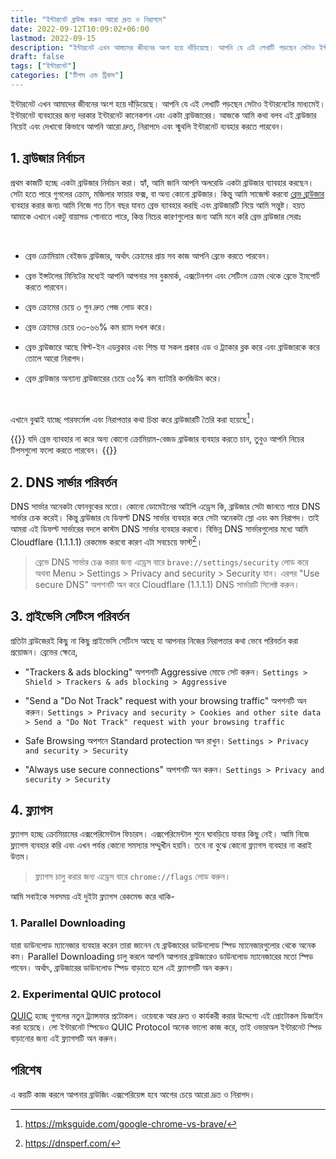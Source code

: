 ```yaml
---
title: "ইন্টারনেট ব্রাউজ করুন আরো দ্রুত ও নিরাপদে"
date: 2022-09-12T10:09:02+06:00
lastmod: 2022-09-15
description: "ইন্টারনেট এখন আমাদের জীবনের অংশ হয়ে দাঁড়িয়েছে। আপনি যে এই লেখাটি পড়ছেন সেটাও ইন্টারনেটের মাধ্যমেই। ইন্টারনেট ব্যবহারের জন্য দরকার ইন্টারনেট কানেকশন এবং একটা ব্রাউজারের। আজকে আমি কথা বলব এই ব্রাউজার নিয়েই এবং দেখাবো কিভাবে আপনি আরো দ্রুত, নিরাপদে এবং স্মুথলি ইন্টারনেট ব্যবহার করতে পারবেন।"
draft: false
tags: ["ইন্টারনেট"]
categories: ["টিপস এন্ড ট্রিকস"]
---
```


ইন্টারনেট এখন আমাদের জীবনের অংশ হয়ে দাঁড়িয়েছে। আপনি যে এই লেখাটি পড়ছেন সেটাও ইন্টারনেটের মাধ্যমেই। ইন্টারনেট ব্যবহারের জন্য দরকার ইন্টারনেট কানেকশন এবং একটা ব্রাউজারের। আজকে আমি কথা বলব এই ব্রাউজার নিয়েই এবং দেখাবো কিভাবে আপনি আরো দ্রুত, নিরাপদে এবং স্মুথলি ইন্টারনেট ব্যবহার করতে পারবেন।

## 1. ব্রাউজার নির্বাচন

প্রথম কাজটি হচ্ছে একটা ব্রাউজার নির্বাচন করা। হ্যাঁ, আমি জানি আপনি অলরেডি একটা ব্রাউজার ব্যাবহার করছেন। সেটা হতে পারে গুগলের ক্রোম, মজিলার ফায়ার ফক্স, বা অন্য কোনো ব্রাউজার। কিন্তু আমি সাজেস্ট করবো [ব্রেভ ব্রাউজার](https://brave.com/) ব্যবহার করার জন্য৷ আমি নিজে গত তিন বছর যাবত ব্রেভ ব্যাবহার করছি এবং ব্রাউজারটি নিয়ে আমি সন্তুষ্ট। হয়ত আমাকে এখানে একটু বায়াসড শোনাতে পারে, কিন্ত নিচের কারণগুলোর জন্য আমি মনে করি ব্রেভ ব্রাউজার সেরাঃ

<br>

- ব্রেভ ক্রোমিয়াম বেইজড ব্রাউজার, অর্থাৎ ক্রোমের প্রায় সব কাজ আপনি ব্রেভে করতে পারবেন।

- ব্রেভ ইন্সটলের মিনিটের মধ্যেই আপনি আপনার সব বুকমার্ক, এক্সটেনশন এবং সেটিংস ক্রোম থেকে ব্রেভে ইমপোর্ট করতে পারবেন।

- ব্রেভ ক্রোমের চেয়ে ৩ গুন দ্রুত পেজ লোড করে।

- ব্রেভ ক্রোমের চেয়ে ৩৩-৬৬% কম র‍্যাম দখল করে।

- ব্রেভ ব্রাউজারে আছে বিল্ট-ইন এডব্লকার এবং শিল্ড যা সকল প্রকার এড ও ট্র‍্যাকার ব্লক করে এবং ব্রাউজারকে করে তোলে আরো নিরাপদ।

- ব্রেভ ব্রাউজার অন্যান্য ব্রাউজারের চেয়ে ৩৫% কম ব্যাটারি কনজিউম করে।

<br>

এখানে বুঝাই যাচ্ছে পারফর্মেন্স এবং নিরাপত্তার কথা চিন্তা করে ব্রাউজারটি তৈরি করা হয়েছে[^1]।

{{<admonition>}}
যদি ব্রেভ ব্যাবহার না করে অন্য কোনো ক্রোমিয়াম-বেজড ব্রাউজার ব্যবহার করতে চান, তুবুও আপনি নিচের টিপসগুলো ফলো করতে পারবেন।
{{</admonition>}}

## 2. DNS সার্ভার পরিবর্তন

DNS সার্ভার অনেকটা ফোনবুকের মতো। কোনো ডোমেইনের আইপি এড্রেস কি, ব্রাউজার সেটা জানতে পারে DNS সার্ভার চেক করেই। কিন্তু ব্রাউজার যে ডিফল্ট DNS সার্ভার ব্যবহার করে সেটা অনেকটা স্লো এবং কম নিরাপদ। তাই আমরা এই ডিফল্ট সার্ভারের বদলে কাস্টম DNS সার্ভার ব্যবহার করবো। বিভিন্ন DNS সার্ভারগুলোর মধ্যে আমি Cloudflare (1.1.1.1) রেকমেন্ড করবো কারণ এটা সবচেয়ে ফাস্ট[^2]।

> ব্রেভে DNS সার্ভার চেঞ্জ করার জন্য এড্রেস বারে `brave://settings/security` লোড করে অথবা Menu > Settings > Privacy and security > Security যান। এরপর "Use secure DNS" অপশনটি অন করে Cloudflare (1.1.1.1) DNS সার্ভারটি সিলেক্ট করুন। 

## 3. প্রাইভেসি সেটিংস পরিবর্তন

প্রতিটা ব্রাউজেরই কিছু না কিছু প্রাইভেসি সেটিংস আছে যা আপনার নিজের নিরাপত্তার কথা ভেবে পরিবর্তন করা প্রয়োজন। ব্রেভের ক্ষেত্রে,

- "Trackers & ads blocking" অপশনটি Aggressive মোডে সেট করুন।
`Settings > Shield > Trackers & ads blocking > Aggressive`

- "Send a "Do Not Track" request with your browsing traffic" অপশনটি অন করুন।
`Settings > Privacy and security > Cookies and other site data > Send a "Do Not Track" request with your browsing traffic`

- Safe Browsing অপশনে Standard protection অন রাখুন।
`Settings > Privacy and security > Security`

- "Always use secure connections" অপশনটি অন করুন।
`Settings > Privacy and security > Security`


## 4. ফ্ল্যাগস

ফ্ল্যাগস হচ্ছে ক্রোমিয়ামের এক্সপেরিমেন্টাল ফিচারস। এক্সপেরিমেন্টাল শুনে ঘাবড়িয়ে যাবার কিছু নেই। আমি নিজে ফ্ল্যাগস ব্যবহার করি এবং এখন পর্যন্ত কোনো সমস্যার সম্মুখীন হয়নি। তবে না বুঝে কোনো ফ্ল্যাগস ব্যবহার না করাই উত্তম। 

> ফ্ল্যাগস চালু করার জন্য এড্রেস বারে `chrome://flags` লোড করুন।

আমি সবাইকে সবসময় এই দুইটা ফ্ল্যাগস রেকমেন্ড করে থাকি-

### 1. Parallel Downloading

যারা ডাউনলোড ম্যানেজার ব্যবহার করেন তারা জানেন যে ব্রাউজারের ডাউনলোড স্পিড ম্যানেজারগুলোর থেকে অনেক কম। Parallel Downloading চালু করলে আপনি আপনার ব্রাউজারেও ডাউনলোড ম্যানেজারের মতো স্পিড পাবেন। অর্থাৎ, ব্রাউজারের ডাউনলোড স্পিড বাড়াতে হলে এই ফ্ল্যাগসটি অন করুন।

### 2. Experimental QUIC protocol

[QUIC](https://en.wikipedia.org/wiki/QUIC) হচ্ছে গুগলের নতুন ট্র্যান্সফার প্রটোকল। ওয়েবকে আর দ্রুত ও কার্যকরী করার উদ্দেশ্যে এই প্রোটোকল ডিজাইন করা হয়েছে। লো ইন্টারনেট স্পিডেও QUIC Protocol অনেক ভালো কাজ করে, তাই ওভারঅল ইন্টারনেট স্পিড বাড়ানোর জন্য এই ফ্ল্যাগসটি অন করুন।

## পরিশেষ

এ কয়টি কাজ করলে আপনার ব্রাউজিং এক্সপেরিয়েন্স হবে আগের চেয়ে আরো দ্রূত ও নিরাপদ।

[^1]: https://mksguide.com/google-chrome-vs-brave/
[^2]: https://dnsperf.com/



